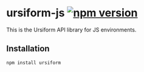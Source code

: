 # ursiform-js [![npm version](https://badge.fury.io/js/ursiform.svg)](http://badge.fury.io/js/ursiform)

This is the Ursiform API library for JS environments.

## Installation
`npm install ursiform`
